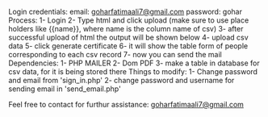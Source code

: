 Login credentials:  email: goharfatimaali7@gmail.com
                   password: gohar
Process: 1- Login
         2- Type html and click upload (make sure to use place holders like {{name}}, where name is the column name of csv)
         3- after successful upload of html the output will be shown below
         4- upload csv data
         5- click generate certificate
         6- it will show the table form of people corresponding to each csv record
         7- now you can send the mail
Dependencies:
          1- PHP MAILER
          2- Dom PDF
          3- make a table in database for csv data, for it is being stored there
Things to modify:
         1- Change password and email from 'sign_in.php'
         2- change password and username for sending email in 'send_email.php'

Feel free to contact for furthur assistance: goharfatimaali7@gmail.com
